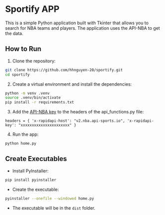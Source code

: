 # Sportify APP

This is a simple Python application built with Tkinter that allows you to search for NBA teams and players. The
application uses the API-NBA to get the data.

## How to Run

1. Clone the repository:

```bash
git clone https://github.com/hhnguyen-20/sportify.git
cd sportify
```

2. Create a virtual environment and install the dependencies:

```bash
python -m venv .venv
source .venv/bin/activate
pip install -r requirements.txt
```

3. Add the [API-NBA key](https://api-sports.io) to the headers of the api_functions.py file:

`
headers = {
    'x-rapidapi-host': "v2.nba.api-sports.io",
    'x-rapidapi-key': "xxxxxxxxxxxxxxxxxxxxxx"
}
`

4. Run the app:

```bash
python home.py
```

## Create Executables

- Install PyInstaller:

```bash
pip install pyinstaller
```

- Create the executable:

```bash
pyinstaller --onefile --windowed home.py
```

- The executable will be in the `dist` folder.
